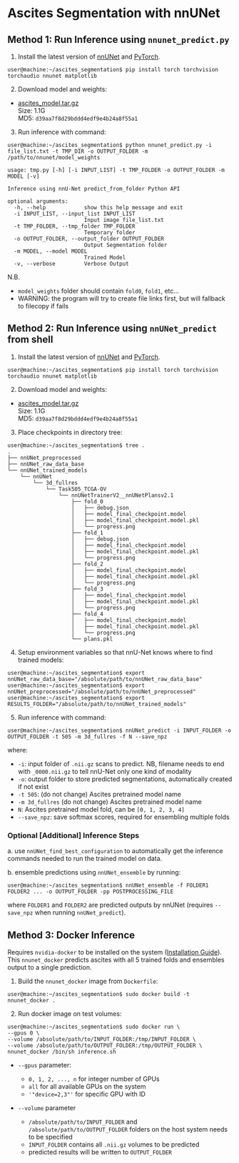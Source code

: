 # Ascites Segmentation with nnUNet

## Method 1: Run Inference using `nnunet_predict.py`

1. Install the latest version of [nnUNet](https://github.com/MIC-DKFZ/nnUNet#installation) and [PyTorch](https://pytorch.org/get-started/locally/).

```shell
user@machine:~/ascites_segmentation$ pip install torch torchvision torchaudio nnunet matplotlib
```

2. Download model and weights:

- [ascites_model.tar.gz](https://nihcc.app.box.com/s/oc81mic9k8vre30fq0eanxqp9kdwern2) 
<br> Size: 1.1G <br> MD5: `d39aa7f8d29bddd4edf9e4b24a8f55a1`

3. Run inference with command:

```shell
user@machine:~/ascites_segmentation$ python nnunet_predict.py -i file_list.txt -t TMP_DIR -o OUTPUT_FOLDER -m /path/to/nnunet/model_weights
```

```shell
usage: tmp.py [-h] [-i INPUT_LIST] -t TMP_FOLDER -o OUTPUT_FOLDER -m MODEL [-v]

Inference using nnU-Net predict_from_folder Python API

optional arguments:
  -h, --help            show this help message and exit
  -i INPUT_LIST, --input_list INPUT_LIST
                        Input image file_list.txt
  -t TMP_FOLDER, --tmp_folder TMP_FOLDER
                        Temporary folder
  -o OUTPUT_FOLDER, --output_folder OUTPUT_FOLDER
                        Output Segmentation folder
  -m MODEL, --model MODEL
                        Trained Model
  -v, --verbose         Verbose Output
```



N.B. 
- `model_weights` folder should contain `fold0`, `fold1`, etc...
- WARNING: the program will try to create file links first, but will fallback to filecopy if fails


## Method 2: Run Inference using `nnUNet_predict` from shell

1. Install the latest version of [nnUNet](https://github.com/MIC-DKFZ/nnUNet#installation) and [PyTorch](https://pytorch.org/get-started/locally/).

```shell
user@machine:~/ascites_segmentation$ pip install torch torchvision torchaudio nnunet matplotlib
```

2. Download model and weights:

- [ascites_model.tar.gz](https://nihcc.app.box.com/s/oc81mic9k8vre30fq0eanxqp9kdwern2) 
<br> Size: 1.1G <br> MD5: `d39aa7f8d29bddd4edf9e4b24a8f55a1`

3. Place checkpoints in directory tree:

```shell
user@machine:~/ascites_segmentation$ tree .
.
├── nnUNet_preprocessed
├── nnUNet_raw_data_base
└── nnUNet_trained_models
    └── nnUNet
        └── 3d_fullres
            └── Task505_TCGA-OV
                └── nnUNetTrainerV2__nnUNetPlansv2.1
                    ├── fold_0
                    │   ├── debug.json
                    │   ├── model_final_checkpoint.model
                    │   ├── model_final_checkpoint.model.pkl
                    │   └── progress.png
                    ├── fold_1
                    │   ├── debug.json
                    │   ├── model_final_checkpoint.model
                    │   ├── model_final_checkpoint.model.pkl
                    │   └── progress.png
                    ├── fold_2
                    │   ├── model_final_checkpoint.model
                    │   ├── model_final_checkpoint.model.pkl
                    │   └── progress.png
                    ├── fold_3
                    │   ├── model_final_checkpoint.model
                    │   ├── model_final_checkpoint.model.pkl
                    │   └── progress.png
                    ├── fold_4
                    │   ├── model_final_checkpoint.model
                    │   ├── model_final_checkpoint.model.pkl
                    │   └── progress.png
                    └── plans.pkl
```

4. Setup environment variables so that nnU-Net knows where to find trained models: 

```shell
user@machine:~/ascites_segmentation$ export nnUNet_raw_data_base="/absolute/path/to/nnUNet_raw_data_base"
user@machine:~/ascites_segmentation$ export nnUNet_preprocessed="/absolute/path/to/nnUNet_preprocessed"
user@machine:~/ascites_segmentation$ export RESULTS_FOLDER="/absolute/path/to/nnUNet_trained_models"
```

5. Run inference with command:

```shell
user@machine:~/ascites_segmentation$ nnUNet_predict -i INPUT_FOLDER -o OUTPUT_FOLDER -t 505 -m 3d_fullres -f N --save_npz 
```

where:
- `-i`: input folder of `.nii.gz` scans to predict. NB, filename needs to end with `_0000.nii.gz` to tell nnU-Net only one kind of modality
- `-o`: output folder to store predicted segmentations, automatically created if not exist
- `-t 505`: (do not change) Ascites pretrained model name
- `-m 3d_fullres` (do not change) Ascites pretrained model name
- `N`: Ascites pretrained model fold, can be `[0, 1, 2, 3, 4]`
- `--save_npz`: save softmax scores, required for ensembling multiple folds 

### Optional [Additional] Inference Steps

a. use `nnUNet_find_best_configuration` to automatically get the inference commands needed to run the trained model on data.

b. ensemble predictions using `nnUNet_ensemble` by running:

```shell
user@machine:~/ascites_segmentation$ nnUNet_ensemble -f FOLDER1 FOLDER2 ... -o OUTPUT_FOLDER -pp POSTPROCESSING_FILE
```

where `FOLDER1` and `FOLDER2` are predicted outputs by nnUNet (requires `--save_npz` when running `nnUNet_predict`).

## Method 3: Docker Inference

Requires `nvidia-docker` to be installed on the system ([Installation Guide](https://docs.nvidia.com/datacenter/cloud-native/container-toolkit/install-guide.html)). This `nnunet_docker` predicts ascites with all 5 trained folds and ensembles output to a single prediction.

1. Build the `nnunet_docker` image from `Dockerfile`:

```shell
user@machine:~/ascites_segmentation$ sudo docker build -t nnunet_docker .
```

2. Run docker image on test volumes:

```shell
user@machine:~/ascites_segmentation$ sudo docker run \
--gpus 0 \
--volume /absolute/path/to/INPUT_FOLDER:/tmp/INPUT_FOLDER \
--volume /absolute/path/to/OUTPUT_FOLDER:/tmp/OUTPUT_FOLDER \
nnunet_docker /bin/sh inference.sh
```



- `--gpus` parameter:
  - `0, 1, 2, ..., n` for integer number of GPUs 
  - `all` for all available GPUs on the system
  - `'"device=2,3"'` for specific GPU with ID

- `--volume` parameter
  - `/absolute/path/to/INPUT_FOLDER` and `/absolute/path/to/OUTPUT_FOLDER` folders on the host system needs to be specified
  - `INPUT_FOLDER` contains all `.nii.gz` volumes to be predicted
  - predicted results will be written to `OUTPUT_FOLDER`

